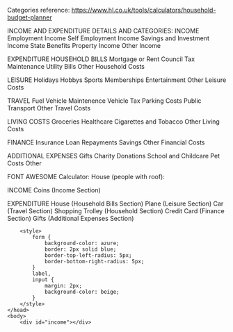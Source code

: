 Categories reference:
https://www.hl.co.uk/tools/calculators/household-budget-planner

INCOME AND EXPENDITURE DETAILS AND CATEGORIES:
INCOME <i class="fa-solid fa-coins"></i>
Employment Income
Self Employment Income
Savings and Investment Income
State Benefits
Property Income
Other Income

EXPENDITURE
HOUSEHOLD BILLS  <i class="fa-solid fa-house"></i>
Mortgage or Rent 
Council Tax
Maintenance
Utility Bills
Other Household Costs

LEISURE  <i class="fa-solid fa-plane-departure"></i>
Holidays
Hobbys
Sports Memberships
Entertainment
Other Leisure Costs

TRAVEL <i class="fa-solid fa-car"></i>
Fuel
Vehicle Maintenence
Vehicle Tax
Parking Costs
Public Transport
Other Travel Costs

LIVING COSTS <i class="fa-solid fa-cart-shopping"></i>
Groceries
Healthcare
Cigarettes and Tobacco
Other Living Costs

FINANCE <i class="fa-regular fa-credit-card"></i>
Insurance
Loan Repayments
Savings
Other Financial Costs

ADDITIONAL EXPENSES <i class="fa-solid fa-gifts"></i>
Gifts
Charity Donations
School and Childcare
Pet Costs
Other


 





FONT AWESOME 
Calculator: <i class="fa-solid fa-calculator"></i>
House (people with roof): <i class="fa-solid fa-people-roof"></i>

INCOME
Coins (Income Section) <i class="fa-solid fa-coins"></i>

EXPENDITURE
House (Household Bills Section) <i class="fa-solid fa-house"></i>
Plane (Leisure Section) <i class="fa-solid fa-plane-departure"></i>
Car (Travel Section) <i class="fa-solid fa-car"></i>
Shopping Trolley (Household Section) <i class="fa-solid fa-cart-shopping"></i>
Credit Card (Finance Section) <i class="fa-regular fa-credit-card"></i>
Gifts (Additional Expenses Section) <i class="fa-solid fa-gifts"></i>

<!DOCTYPE html>
<html lang="en">
    <head>
        <meta charset="UTF-8" />
        <meta name="viewport" content="width=device-width, initial-scale=1.0" />
        <title>Document</title>
 
        <style>
            form {
                background-color: azure;
                border: 2px solid blue;
                border-top-left-radius: 5px;
                border-bottom-right-radius: 5px;
            }
            label,
            input {
                margin: 2px;
                background-color: beige;
            }
        </style>
    </head>
    <body>
        <div id="income"></div>